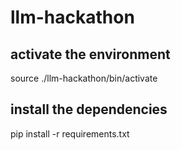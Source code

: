# llm-hackathon


## activate the environment
source ./llm-hackathon/bin/activate

## install the dependencies
pip install -r requirements.txt

